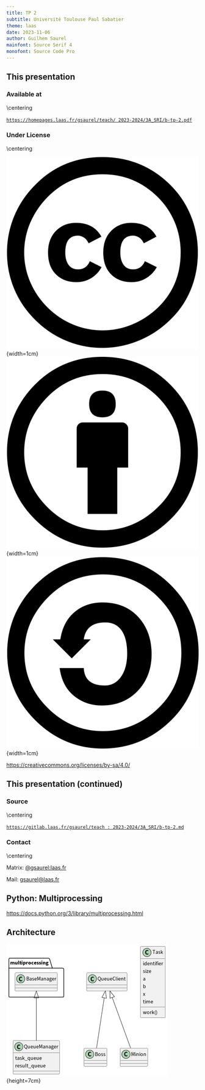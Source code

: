 ```yaml
---
title: TP 2
subtitle: Université Toulouse Paul Sabatier
theme: laas
date: 2023-11-06
author: Guilhem Saurel
mainfont: Source Serif 4
monofont: Source Code Pro
---
```


## This presentation

### Available at

\centering

[`https://homepages.laas.fr/gsaurel/teach/
2023-2024/3A_SRI/b-tp-2.pdf`](https://homepages.laas.fr/gsaurel/teach/2023-2024/3A_SRI/b-tp-2.pdf)

### Under License

\centering

![CC](media/cc.png){width=1cm}
![BY](media/by.png){width=1cm}
![SA](media/sa.png){width=1cm}

<https://creativecommons.org/licenses/by-sa/4.0/>

## This presentation (continued)

### Source

\centering

[`https://gitlab.laas.fr/gsaurel/teach :
2023-2024/3A_SRI/b-tp-2.md`](https://gitlab.laas.fr/gsaurel/teach/-/blob/main/2023-2024/3A_SRI/b-tp-2.md)

### Contact

\centering

Matrix: [@gsaurel:laas.fr](https://matrix.to/\#/@gsaurel:laas.fr)

Mail: [gsaurel@laas.fr](mailto::gsaurel@laas.fr)

## Python: Multiprocessing

<https://docs.python.org/3/library/multiprocessing.html>

## Architecture

![Boss / Manager / Minions / Task](media/architecture.png){height=7cm}

